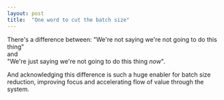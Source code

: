 ```yaml
---
layout: post
title:  "One word to cut the batch size"
---
```


There's a difference between:
"We're not saying we're not going to do this thing"  
and  
"We're just saying we're not going to do this thing _now_".

And acknowledging this difference is such a huge enabler for batch size reduction, improving focus and accelerating flow of value through the system.